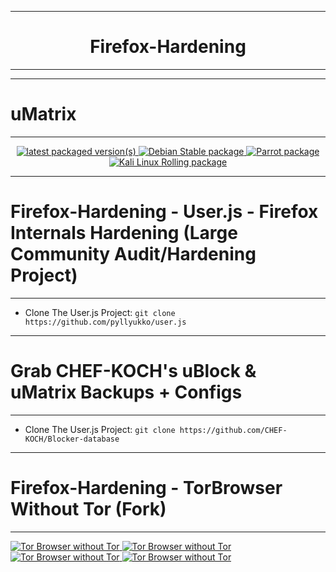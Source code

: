 *** 

<h1 align="center">
    Firefox-Hardening
</h1>

*** 




***
# uMatrix
***


<p align="center">
    <a href="https://repology.org/project/umatrix/versions">
        <img src="https://repology.org/badge/latest-versions/umatrix.svg" alt="latest packaged version(s)">
    </a>
    <a href="https://repology.org/project/umatrix/versions">
        <img src="https://repology.org/badge/version-for-repo/debian_stable/umatrix.svg" alt="Debian Stable package">
    </a>
    <a href="https://repology.org/project/umatrix/versions">
        <img src="https://repology.org/badge/version-for-repo/parrot/umatrix.svg" alt="Parrot package">
    </a>
    <a href="https://repology.org/project/umatrix/versions">
        <img src="https://repology.org/badge/version-for-repo/kali_rolling/umatrix.svg" alt="Kali Linux Rolling package">
    </a>
</p>




***
# Firefox-Hardening - User.js - Firefox Internals Hardening (Large Community Audit/Hardening Project)
***
 * Clone The User.js Project: `git clone https://github.com/pyllyukko/user.js`


***
# Grab CHEF-KOCH's uBlock & uMatrix Backups + Configs
***
 * Clone The User.js Project: `git clone https://github.com/CHEF-KOCH/Blocker-database`



***
# Firefox-Hardening - TorBrowser Without Tor (Fork)
***
<a href="https://www.whonix.org/wiki/Tor_Browser_without_Tor">
   <img src="https://img.shields.io/badge/Firefox--Hardening-Tor%20Browser%20without%20Tor-blueviolet?style=flat&logo=tails" alt="Tor Browser without Tor">
</a>
<a href="https://www.whonix.org/wiki/Tor_Browser_without_Tor">
   <img src="https://img.shields.io/badge/Firefox--Hardening-Tor%20Browser%20without%20Tor-blueviolet?style=flat&logo=tor" alt="Tor Browser without Tor">
</a>
<br>
<a href="https://www.whonix.org/wiki/Tor_Browser_without_Tor">
   <img src="https://img.shields.io/badge/Firefox--Hardening-Tor%20Browser%20without%20Tor-blueviolet?style=for-the-badge&logo=tails" alt="Tor Browser without Tor">
</a>
<a href="https://www.whonix.org/wiki/Tor_Browser_without_Tor">
   <img src="https://img.shields.io/badge/Firefox--Hardening-Tor%20Browser%20without%20Tor-blueviolet?style=for-the-badge&logo=tor" alt="Tor Browser without Tor">
</a>


